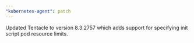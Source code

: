 ```yaml
---
"kubernetes-agent": patch
---
```


Updated Tentacle to version 8.3.2757 which adds support for specifying init script pod resource limits.
